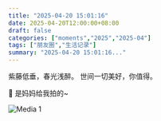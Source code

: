 ```yaml
---
title: "2025-04-20 15:01:16"
date: 2025-04-20T12:00:00+08:00
draft: false
categories: ["moments","2025","2025-04"]
tags: ["朋友圈","生活记录"]
summary: "2025-04-20 15:01:16..."
---
```


紫藤低垂，春光浅醉。
世间一切美好，你值得。

🥰 是妈妈给我拍的~

![Media 1](/Moments/photos/2025-04-20/202504201501160.jpg)

